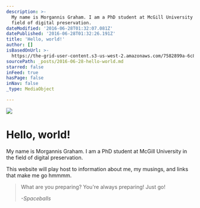 ```yaml
---
description: >-
  My name is Morgannis Graham. I am a PhD student at McGill University in the
  field of digital preservation.
dateModified: '2016-06-28T01:32:07.081Z'
datePublished: '2016-06-28T01:32:26.191Z'
title: 'Hello, world!'
author: []
isBasedOnUrl: >-
  https://the-grid-user-content.s3-us-west-2.amazonaws.com/7582899a-6c80-460e-a887-42df63c7d999.png
sourcePath: _posts/2016-06-28-hello-world.md
starred: false
inFeed: true
hasPage: false
inNav: false
_type: MediaObject

---
```

![](https://imgflo.herokuapp.com/graph/vahj1ThiexotieMo/71702f235557f91573d1f231e07c803b/croprotate.png?cropheight=108&cropwidth=834&degrees=0&input=https%3A%2F%2Fthe-grid-user-content.s3-us-west-2.amazonaws.com%2F35362dbd-b8b4-479c-a204-4a2e01df6c7e.png&x=0&y=15)

# Hello, world!

My name is Morgannis Graham. I am a PhD student at McGill University in the field of digital preservation.

This website will play host to information about me, my musings, and links that make me go hmmmm.

> What are you preparing? You're always preparing! Just go!
> 
> _-Spaceballs_